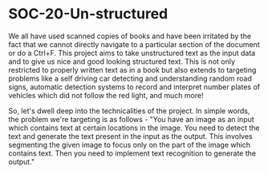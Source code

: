 # SOC-20-Un-structured
We all have used scanned copies of books and have been irritated by the fact that we cannot directly navigate to a particular section of the document or do a Ctrl+F. This project aims to take unstructured text as the input data and to give us nice and good looking structured text. This is not only restricted to properly written text as in a book but also extends to targeting problems like a self driving car detecting and understanding random road signs, automatic detection systems to record and interpret number plates of vehicles which did not follow the red light, and much more!

So, let's dwell deep into the technicalities of the project. In simple words, the problem we're targeting is as follows - "You have an image as an input which contains text at certain locations in the image. You need to detect the text and generate the text present in the input as the output. This involves segmenting the given image to focus only on the part of the image which contains text. Then you need to implement text recognition to generate the output."

 
